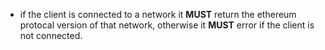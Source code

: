 * if the client is connected to a network it **MUST** return the ethereum protocal version of that network, otherwise it **MUST** error if the client is not connected.
